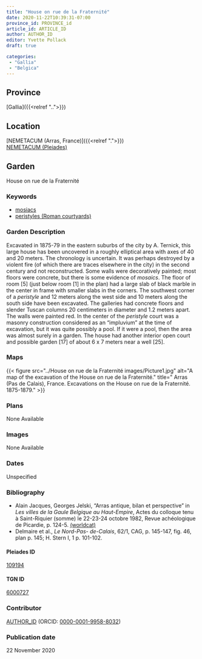 ```yaml
---
title: "House on rue de la Fraternité"
date: 2020-11-22T10:39:31-07:00
province_id: PROVINCE_id
article_id: ARTICLE_ID
author: AUTHOR_ID
editor: Yvette Pollack
draft: true

categories:
 - "Gallia"
 - "Belgica"
---
```


## Province
[Gallia]({{<relref "..">}})

## Location

[NEMETACUM (Arras, France)]({{<relref ".">}}) \
[NEMETACUM (Pleiades)](https://pleiades.stoa.org/places/109194)

<!--### Location Description-->

<!-- LEAVE THIS BLANK FOR NOW -->

<!--## Sublocation-->

<!--
[AREA WITHIN LOCATION, LIKE “PALATINE HILL”](GEOREFERENCE LINK)
A sublocation is any area larger than an individual garden, but located within a location. I would always try to include a link to a controlled vocabulary here if possible. This ID may well be different from the Garden ID, e.g., Pompeii versus a Garden in one of the houses which has its own Pleiades ID.
-->

<!--### Sublocation Description-->

<!-- DESCRIPTION -->

## Garden
House on rue de la Fraternité

### Keywords
- [mosiacs](http://vocab.getty.edu/page/aat/300015342)
- [peristyles (Roman courtyards)](http://vocab.getty.edu/page/aat/300004029)



### Garden Description

Excavated in 1875-79 in the eastern suburbs of the city by A. Ternick, this large house has been uncovered in a roughly elliptical area with axes of 40 and 20 meters. The chronology is uncertain. It was perhaps destroyed by a violent fire (of which there are traces elsewhere in the city) in the second century and not reconstructed. Some walls were decoratively painted; most floors were concrete, but there is some evidence of *mosaics*. The floor of room [5] (just below room [1] in the plan) had a large slab of black marble in the center in frame with smaller slabs in the corners. The southwest corner of a *peristyle* and 12 meters along the west side and 10 meters along the south side have been excavated. The galleries had concrete floors and slender Tuscan columns 20 centimeters in diameter and 1.2 meters apart. The walls were painted red. In the center of the *peristyle* court was a masonry construction considered as an “impluvium” at the time of excavation, but it was quite possibly a pool. If it were a pool, then the area was almost surely in a garden.
The house had another interior open court and possible garden [17] of about 6 x 7 meters near a well [25].

<!-- Text comes from draft file-->



### Maps

{{< figure src="../House on rue de la Fraternité images/Picture1.jpg" alt="A map of the excavation of the House on rue de la Fraternité." title=" Arras (Pas de Calais), France. Excavations on the House on rue de la Fraternité. 1875-1879." >}}

### Plans

None Available
<!--
{{< figure src="IMG_URL" alt="ALT_TEXT" title="CAPTION" >}}
-->

### Images

None Available
<!--
{{< figure src="IMG_URL" alt="ALT_TEXT" title="CAPTION" >}}
-->

### Dates
Unspecified

### Bibliography
- Alain Jacques, Georges Jelski, “Arras antique, bilan et perspective” in *Les villes de la Gaule Belgique au Haut-Empire*, Actes du colloque tenu à Saint-Riquier (somme) le 22-23-24 octobre 1982, Revue achéologique de Picardie, p. 124-5. [(worldcat)](http://www.worldcat.org/oclc/313214592)
-  Delmaire  et  al., *Le Nord-Pas- de-Calais*, 62/1, CAG,  p. 145-147, fig. 46,  plan  p. 145; H. Stern I, 1 p. 101-102.  <!-- not on worldcat and last part seems to be in draft.-->

<!--#### Periodo ID-->

<!-- [PERIODO_ID](https://pleiades.stoa.org/places/PLEIADES_ID) -->

#### Pleiades ID

[109194](https://pleiades.stoa.org/places/109194)

#### TGN ID
[6000727](http://vocab.getty.edu/page/tgn/6000727)

### Contributor
[AUTHOR_ID](link) (ORCID: [0000-0001-9958-8032](https://orcid.org/0000-0001-9958-8032))

### Publication date
22 November 2020

<!--### Related articles-->

<!-- Links to other related articles. Leave blank for now -->